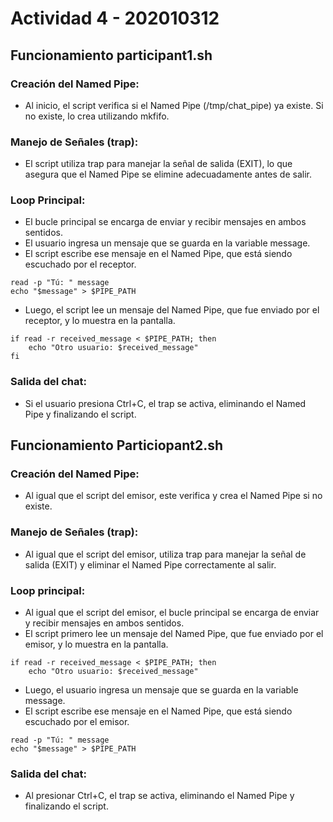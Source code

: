 # Actividad 4 - 202010312

## Funcionamiento participant1.sh

### Creación del Named Pipe:
- Al inicio, el script verifica si el Named Pipe (/tmp/chat_pipe) ya existe. Si no existe, lo crea utilizando mkfifo. 
### Manejo de Señales (trap):
- El script utiliza trap para manejar la señal de salida (EXIT), lo que asegura que el Named Pipe se elimine adecuadamente antes de salir.
### Loop Principal:
- El bucle principal se encarga de enviar y recibir mensajes en ambos sentidos.
- El usuario ingresa un mensaje que se guarda en la variable message.
- El script escribe ese mensaje en el Named Pipe, que está siendo escuchado por el receptor.

```
read -p "Tú: " message
echo "$message" > $PIPE_PATH
```
- Luego, el script lee un mensaje del Named Pipe, que fue enviado por el receptor, y lo muestra en la pantalla.

```
if read -r received_message < $PIPE_PATH; then
    echo "Otro usuario: $received_message"
fi
```

### Salida del chat:
- Si el usuario presiona Ctrl+C, el trap se activa, eliminando el Named Pipe y finalizando el script.

## Funcionamiento Particiopant2.sh

### Creación del Named Pipe:

- Al igual que el script del emisor, este verifica y crea el Named Pipe si no existe.

### Manejo de Señales (trap):

- Al igual que el script del emisor, utiliza trap para manejar la señal de salida (EXIT) y eliminar el Named Pipe correctamente al salir.

### Loop principal:

- Al igual que el script del emisor, el bucle principal se encarga de enviar y recibir mensajes en ambos sentidos.
- El script primero lee un mensaje del Named Pipe, que fue enviado por el emisor, y lo muestra en la pantalla.

```
if read -r received_message < $PIPE_PATH; then
    echo "Otro usuario: $received_message"
```
- Luego, el usuario ingresa un mensaje que se guarda en la variable message.
- El script escribe ese mensaje en el Named Pipe, que está siendo escuchado por el emisor.


```
read -p "Tú: " message
echo "$message" > $PIPE_PATH
```

### Salida del chat:
- Al presionar Ctrl+C, el trap se activa, eliminando el Named Pipe y finalizando el script.


